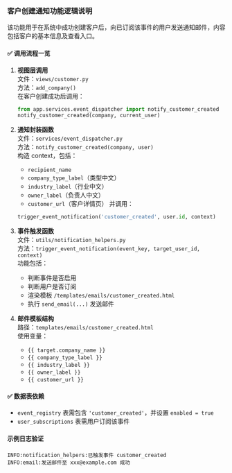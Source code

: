 


### 客户创建通知功能逻辑说明

该功能用于在系统中成功创建客户后，向已订阅该事件的用户发送通知邮件，内容包括客户的基本信息及查看入口。

#### ✅ 调用流程一览

1. **视图层调用**  
   文件：`views/customer.py`  
   方法：`add_company()`  
   在客户创建成功后调用：
   ```python
   from app.services.event_dispatcher import notify_customer_created
   notify_customer_created(company, current_user)
   ```

2. **通知封装函数**  
   文件：`services/event_dispatcher.py`  
   方法：`notify_customer_created(company, user)`  
   构造 context，包括：
   - `recipient_name`
   - `company_type_label`（类型中文）
   - `industry_label`（行业中文）
   - `owner_label`（负责人中文）
   - `customer_url`（客户详情页）
   并调用：
   ```python
   trigger_event_notification('customer_created', user.id, context)
   ```

3. **事件触发函数**  
   文件：`utils/notification_helpers.py`  
   方法：`trigger_event_notification(event_key, target_user_id, context)`  
   功能包括：
   - 判断事件是否启用
   - 判断用户是否订阅
   - 渲染模板 `/templates/emails/customer_created.html`
   - 执行 `send_email(...)` 发送邮件

4. **邮件模板结构**  
   路径：`templates/emails/customer_created.html`  
   使用变量：
   - `{{ target.company_name }}`
   - `{{ company_type_label }}`
   - `{{ industry_label }}`
   - `{{ owner_label }}`
   - `{{ customer_url }}`

#### ✅ 数据表依赖

- `event_registry` 表需包含 `'customer_created'`，并设置 `enabled = true`
- `user_subscriptions` 表需用户订阅该事件

#### 示例日志验证
```
INFO:notification_helpers:已触发事件 customer_created
INFO:email:发送邮件至 xxx@example.com 成功
```
